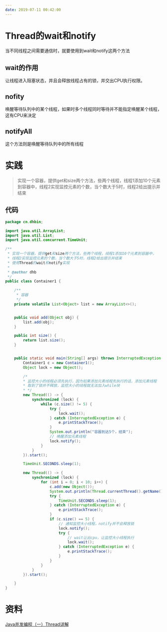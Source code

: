 ```yaml
---
date: 2019-07-11 00:42:00
---
```


# Thread的wait和notify

当不同线程之间需要通信时，就要使用到wait和notify这两个方法

## wait的作用

让线程进入阻塞状态，并且会释放线程占有的锁，并交出CPU执行权限。

## nofity

 唤醒等待队列中的某个线程，如果时多个线程同时等待并不能指定唤醒某个线程，这有CPU来决定

## notifyAll

这个方法则是唤醒等待队列中的所有线程

# 实践

> 实现一个容器，提供get和size两个方法，些两个线程，线程1添加10个元素到容器中，线程2实现监控元素的个数，当个数大于5时，线程2给出提示并结束

## 代码

```java
package cn.dhbin;

import java.util.ArrayList;
import java.util.List;
import java.util.concurrent.TimeUnit;

/**
 * 实现一个容器，提供get和size两个方法，些两个线程，线程1添加10个元素到容器中，
 * 线程2实现监控元素的个数，当个数大于5时，线程2给出提示并结束
 * 使用Thread的wait和notify实现
 *
 * @author dhb
 */
public class Container1 {

    /**
     * 容器
     */
    private volatile List<Object> list = new ArrayList<>();


    public void add(Object obj) {
        list.add(obj);
    }

    public int size() {
        return list.size();
    }


    public static void main(String[] args) throws InterruptedException {
        Container1 c = new Container1();
        Object lock = new Object();

        /*
        * 监控大小的线程必须先执行，因为如果添加元素线程先执行的话，添加元素线程
        * 取到了锁并不释放，监控大小的线程就无法加入while块
        * */
        new Thread(() -> {
            synchronized (lock) {
                while (c.size() != 5) {
                    try {
                        lock.wait();
                    } catch (InterruptedException e) {
                        e.printStackTrace();
                    }
                    System.out.println("容器到达5个，结束");
                    // 唤醒添加元素线程
                    lock.notify();
                }
            }
        }).start();

        TimeUnit.SECONDS.sleep(1);

        new Thread(() -> {
            synchronized (lock) {
                for (int i = 0; i < 10; i++) {
                    c.add(new Object());
                    System.out.println(Thread.currentThread().getName() + "---" + i);
                    try {
                        TimeUnit.SECONDS.sleep(1);
                    } catch (InterruptedException e) {
                        e.printStackTrace();
                    }
                    if (c.size() == 5) {
                        // 通知监控大小线程，notify并不会释放锁
                        lock.notify();
                        try {
                            // wait让出cpu，让监控大小线程执行
                            lock.wait();
                        } catch (InterruptedException e) {
                            e.printStackTrace();
                        }
                    }
                }
            }
        }).start();

    }
}

```



# 资料

[Java并发编程（一）Thread详解](https://juejin.im/post/5bbc9311f265da0ac6696d06)